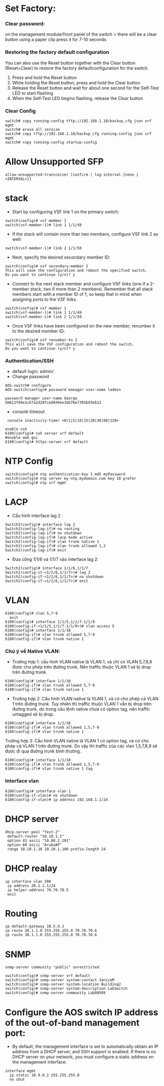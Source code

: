 # Set Factory:
### Clear password: 
on the management module/front panel of the switch > there will be a clear button  using a paper clip press it for 7-10 seconds
### Restoring the factory default configuration
You can also use the Reset button together with the Clear button (Reset+Clear) to restore the factory defaultconfiguration for the switch.
1. Press and hold the Reset button
2. While holding the Reset button, press and hold the Clear button
3. Release the Reset button and wait for about one second for the Self-Test LED to start flashing
4. When the Self-Test LED begins flashing, release the Clear button
### Clear Config
```
switch# copy running-config tftp://192.168.1.10/backup_cfg json vrf mgmt
switch# erase all zeroize
switch# copy tftp://192.168.1.10/backup_cfg running-config json vrf mgmt
switch# copy running-config startup-config
```
# Allow Unsupported SFP
```
allow-unsupported-transceiver [confirm | log-interval {none | <INTERVAL>}]
```
# stack
- Start by configuring VSF link 1 on the primary switch:
```
switch(config)# vsf member 1
switch(vsf-member-1)# link 1 1/1/49
```
- If the stack will contain more than two members, configure VSF link 2 as well:
```
switch(vsf-member-1)# link 2 1/1/50
```
- Next, specify the desired secondary member ID:
```
switch(config)# vsf secondary-member 2
This will save the configuration and reboot the specified switch.
Do you want to continue (y/n)? y
```
- Connect to the next stack member and configure VSF links (one if a 2-member stack, two if more than 2 members). Remember that all stack members start with a member ID of 1, so keep that in mind when assigning ports to the VSF links.
```
switch(config)# vsf member 1
switch(vsf-member-1)# link 1 1/1/49
switch(vsf-member-1)# link 2 1/1/50
```
- Once VSF links have been configured on the new member, renumber it to the desired member ID:
```
switch(config)# vsf renumber-to 2
This will save the VSF configuration and reboot the switch.
Do you want to continue (y/n)? y
```
### Authentication/SSH
  - default login: admin/<no password>
  - Change password
```
AOS-switch# configure
AOS-switch(config)# password manager user-name ladmin
```
```
password manager user-name George SHA12fd4e1c67a2d28fced849ee1bb76e7391b93eb12
```
  - console timeout
```
 console inactivity-timer <0|1|5|10|15|20|30|60|120>
```
```
enable ssh
6100(config)# ssh server vrf default
#enable web gui
6100(config)# https-server vrf default
```
# NTP Config
```
switch(config)# ntp authentication-key 1 md5 myPassword                                                          
switch(config)# ntp server my-ntp.mydomain.com key 10 prefer                                                            
switch(config)# ntp vrf mgmt
```
# LACP
- Cấu hình interface lag 2 :
```
Switch2(config)# interface lag 2
Switch2(config-lag-if)# no routing
Switch2(config-lag-if)# no shutdown
Switch2(config-lag-if)# lacp mode active
Switch2(config-lag-if)# vlan trunk native 1
Switch2(config-lag-if)# vlan trunk allowed 1,2
Switch2(config-lag-if)# exit
```
- Đưa cổng 1/1/6 và 1/1/7 vào interface lag 2:
```
Switch2(config)# interface 1/1/6,1/1/7
Switch2(config-if-<1/1/6,1/1/7>)# lag 2
Switch2(config-if-<1/1/6,1/1/7>)# no shutdown
Switch2(config-if-<1/1/6,1/1/7>)# exit
```
# VLAN
```
6100(config)# vlan 5,7-9
  exit
6100(config)# interface 1/1/5,1/1/7-1/1/9
6100(config-if-<1/1/5,1/1/7-1/1/9>)# vlan access 5
6100(config)# interface 1/1/10
6100(config-if)# vlan trunk allowed 5,7-9
6100(config-if)# vlan trunk native 1
```
### Chú ý về Native VLAN:
- Trường hợp 1: cấu hình VLAN native là VLAN 1, và chỉ có VLAN 5,7,8,9 được cho phép trên đường trunk. Nên traffic thuộc VLAN 1 sẽ bị drop trên đường trunk.
```
6100(config)# interface 1/1/10
6100(config-if)# vlan trunk allowed 5,7-9
6100(config-if)# vlan trunk native 1
```
- Trường hợp 2: Cấu hình VLAN native là VLAN 1, và có cho phép cả VLAN 1 trên đường trunk. Tuy nhiên thì traffic thuộc VLAN 1 vẫn bị drop trên đường trunk, do trong câu lệnh native chưa có option tag, nên traffic untagged sẽ bị drop.
```
6100(config)# interface 1/1/10
6100(config-if)# vlan trunk allowed 1,5,7-9
6100(config-if)# vlan trunk native 1
```
Trường hợp 3: Cấu hình VLAN native là VLAN 1 có option tag, và có cho phép cả VLAN 1 trên đường trunk. Do vậy thì traffic của các vlan 1,5,7,8,9 sẽ được đi qua đường trunk bình thường.
```
6100(config)# interface 1/1/10
6100(config-if)# vlan trunk allowed 1,5,7-9
6100(config-if)# vlan trunk native 1 tag
```
### Interface vlan
```
6100(config)# interface vlan 1
6100(config-if-vlan)# no shutdown
6100(config-if-vlan)# ip address 192.168.1.1/24
```

# DHCP server
```
dhcp-server pool "Test-2"
 default-router "10.10.1.1"
 option 43 ascii "10.80.2.201"
 option 60 ascii "ArubaAP"
 range 10.10.1.10 10.10.1.100 prefix-length 24
```
# DHCP realay
```
ip interface vlan 200
 ip address 20.1.1.1/24
 ip helper-address 70.70.70.5
 exit
 ```
 # Routing
```
ip default-gateway 10.5.9.1
ip route 20.1.1.0 255.255.255.0 70.70.70.6
ip route 30.1.1.0 255.255.255.0 70.70.70.6
```
# SNMP
```
snmp-server community "public" unrestricted
```
```
switch(config)# snmp-server vrf default
switch(config)# snmp-server system-contact JaniceM
switch(config)# snmp-server system-location Building2
switch(config)# snmp-server system-description LabSwitch
switch(config)# snmp-server community Lab8899X

```
# Configure the AOS switch IP address of the out-of-band management port:
- By default, the management interface is set to automatically obtain an IP address from a DHCP server, and SSH support is enabled. If there is no DHCP server on your network, you must configure a static address on the management interface:
```
interface mgmt
  ip static 10.9.0.2 255.255.255.0
  no shut
```
